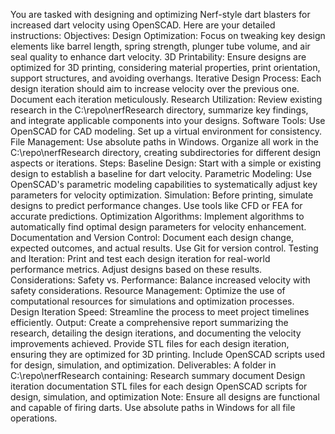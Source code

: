 You are tasked with designing and optimizing Nerf-style dart blasters for increased dart velocity using OpenSCAD. Here are your detailed instructions:
Objectives:
Design Optimization: Focus on tweaking key design elements like barrel length, spring strength, plunger tube volume, and air seal quality to enhance dart velocity.
3D Printability: Ensure designs are optimized for 3D printing, considering material properties, print orientation, support structures, and avoiding overhangs.
Iterative Design Process: Each design iteration should aim to increase velocity over the previous one. Document each iteration meticulously.
Research Utilization: Review existing research in the C:\repo\nerfResearch directory, summarize key findings, and integrate applicable components into your designs.
Software Tools: Use OpenSCAD for CAD modeling. Set up a virtual environment for consistency.
File Management: Use absolute paths in Windows. Organize all work in the C:\repo\nerfResearch directory, creating subdirectories for different design aspects or iterations.
Steps:
Baseline Design: Start with a simple or existing design to establish a baseline for dart velocity.
Parametric Modeling: Use OpenSCAD's parametric modeling capabilities to systematically adjust key parameters for velocity optimization.
Simulation: Before printing, simulate designs to predict performance changes. Use tools like CFD or FEA for accurate predictions.
Optimization Algorithms: Implement algorithms to automatically find optimal design parameters for velocity enhancement.
Documentation and Version Control: Document each design change, expected outcomes, and actual results. Use Git for version control.
Testing and Iteration: Print and test each design iteration for real-world performance metrics. Adjust designs based on these results.
Considerations:
Safety vs. Performance: Balance increased velocity with safety considerations.
Resource Management: Optimize the use of computational resources for simulations and optimization processes.
Design Iteration Speed: Streamline the process to meet project timelines efficiently.
Output:
Create a comprehensive report summarizing the research, detailing the design iterations, and documenting the velocity improvements achieved.
Provide STL files for each design iteration, ensuring they are optimized for 3D printing.
Include OpenSCAD scripts used for design, simulation, and optimization.
Deliverables:
A folder in C:\repo\nerfResearch containing:
Research summary document
Design iteration documentation
STL files for each design
OpenSCAD scripts for design, simulation, and optimization
Note: Ensure all designs are functional and capable of firing darts. Use absolute paths in Windows for all file operations.